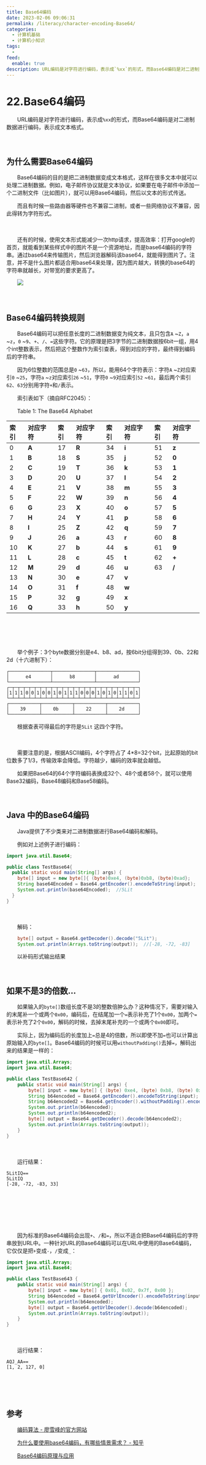 ```yaml
---
title: Base64编码
date: 2023-02-06 09:06:31
permalink: /literacy/character-encoding-Base64/
categories:
  - 计算机基础
  - 计算机小知识
tags:
  - 
feed:
  enable: true
description: URL编码是对字符进行编码，表示成`%xx`的形式，而Base64编码是对二进制数据进行编码，表示成文本格式。
---
```



# 22.Base64编码

　　URL编码是对字符进行编码，表示成`%xx`的形式，而Base64编码是对二进制数据进行编码，表示成文本格式。

<!-- more -->
　　‍

## 为什么需要Base64编码

　　Base64编码的目的是把二进制数据变成文本格式，这样在很多文本中就可以处理二进制数据。例如，电子邮件协议就是文本协议，如果要在电子邮件中添加一个二进制文件（比如图片），就可以用Base64编码，然后以文本的形式传送。

　　而且有时候一些路由器等硬件也不兼容二进制，或者一些网络协议不兼容，因此得转为字符形式。

　　‍

　　还有的时候，使用文本形式能减少一次http请求，提高效率：打开google的首页，就能看到某些样式中的图片不是一个资源地址，而是base64编码的字符串。通过base64来传输图片，然后浏览器解码该base64，就能得到图片了。注意，并不是什么图片都适合用base64来处理，因为图片越大，转换的base64的字符串就越长，对带宽的要求更高了。

　　![](assets/image-20230206074014-c1nciws.png)

　　‍

## Base64编码转换规则

　　Base64编码可以把任意长度的二进制数据变为纯文本，且只包含`A` ~`Z`，`a` ~`z`，`0` ~`9`、`+`、`/`、`=`这些字符。它的原理是把3字节的二进制数据按6bit一组，用4个int整数表示，然后把这个整数作为索引查表，得到对应的字符，最终得到编码后的字符串。

　　因为6位整数的范围总是`0` ~`63`，所以，能用64个字符表示：字符`A` ~`Z`对应索引`0`  ~`25`，字符`a` ~`z`对应索引`26` ~`51`，字符`0` ~`9`对应索引`52` ~`61`，最后两个索引`62`、`63`分别用字符`+`和`/`表示。

　　索引表如下（摘自RFC2045）：

　　Table 1: The Base64 Alphabet

|**索引**|**对应字符**|**索引**|**对应字符**|**索引**|**对应字符**|**索引**|**对应字符**|
| :---| :-| :---| :-| :---| :-| :---| :---|
|0|**A**|17|**R**|34|**i**|51|**z**|
|1|**B**|18|**S**|35|**j**|52|**0**|
|2|**C**|19|**T**|36|**k**|53|**1**|
|3|**D**|20|**U**|37|**l**|54|**2**|
|4|**E**|21|**V**|38|**m**|55|**3**|
|5|**F**|22|**W**|39|**n**|56|**4**|
|6|**G**|23|**X**|40|**o**|57|**5**|
|7|**H**|24|**Y**|41|**p**|58|**6**|
|8|**I**|25|**Z**|42|**q**|59|**7**|
|9|**J**|26|**a**|43|**r**|60|**8**|
|10|**K**|27|**b**|44|**s**|61|**9**|
|11|**L**|28|**c**|45|**t**|62|**+**|
|12|**M**|29|**d**|46|**u**|63|**/**|
|13|**N**|30|**e**|47|**v**|<br />|<br />|
|14|**O**|31|**f**|48|**w**|<br />|<br />|
|15|**P**|32|**g**|49|**x**|<br />|<br />|
|16|**Q**|33|**h**|50|**y**|<br />|<br />|

### 

　　‍

　　‍

　　举个例子：3个byte数据分别是e4、b8、ad，按6bit分组得到39、0b、22和2d（十六进制下）：

```
┌───────────────┬───────────────┬───────────────┐
│      e4       │      b8       │      ad       │
└───────────────┴───────────────┴───────────────┘
┌─┬─┬─┬─┬─┬─┬─┬─┬─┬─┬─┬─┬─┬─┬─┬─┬─┬─┬─┬─┬─┬─┬─┬─┐
│1│1│1│0│0│1│0│0│1│0│1│1│1│0│0│0│1│0│1│0│1│1│0│1│
└─┴─┴─┴─┴─┴─┴─┴─┴─┴─┴─┴─┴─┴─┴─┴─┴─┴─┴─┴─┴─┴─┴─┴─┘
┌───────────┬───────────┬───────────┬───────────┐
│    39     │    0b     │    22     │    2d     │
└───────────┴───────────┴───────────┴───────────┘
```

　　根据查表可得最后的字符是`5Lit`  这四个字符。

　　‍

　　需要注意的是，根据ASCII编码，4个字符占了 4*8=32个bit，比起原始的bit位数多了1/3，传输效率会降低。字符越少，编码的效率就会越低。

　　如果把Base64的64个字符编码表换成32个、48个或者58个，就可以使用Base32编码，Base48编码和Base58编码。

　　‍

## Java 中的Base64编码

　　Java提供了不少类来对二进制数据进行Base64编码和解码。

　　例如对上述例子进行编码：

```java
import java.util.Base64;

public class TestBase64{
  public static void main(String[] args) {
    byte[] input = new byte[]{ (byte)0xe4, (byte)0xb8, (byte)0xad};
    String base64Encoded = Base64.getEncoder().encodeToString(input);
    System.out.println(base64Encoded);  //5Lit
  }
}
```

　　‍

　　解码：

```java
    byte[] output = Base64.getDecoder().decode("5Lit");
    System.out.println(Arrays.toString(output));  //[-28, -72, -83]
```

　　以补码形式输出结果

　　‍

## 如果不是3的倍数...

　　如果输入的`byte[]`数组长度不是3的整数倍肿么办？这种情况下，需要对输入的末尾补一个或两个`0x00`，编码后，在结尾加一个`=`表示补充了1个`0x00`，加两个`=`表示补充了2个`0x00`，解码的时候，去掉末尾补充的一个或两个`0x00`即可。

　　实际上，因为编码后的长度加上`=`总是4的倍数，所以即使不加`=`也可以计算出原始输入的`byte[]`。Base64编码的时候可以用`withoutPadding()`去掉`=`，解码出来的结果是一样的：

```java
import java.util.Arrays;
import java.util.Base64;

public class TestBase642 {
    public static void main(String[] args) {
        byte[] input = new byte[] { (byte) 0xe4, (byte) 0xb8, (byte) 0xad, 0x21 };
        String b64encoded = Base64.getEncoder().encodeToString(input);
        String b64encoded2 = Base64.getEncoder().withoutPadding().encodeToString(input);
        System.out.println(b64encoded);
        System.out.println(b64encoded2);
        byte[] output = Base64.getDecoder().decode(b64encoded2);
        System.out.println(Arrays.toString(output));
    }
}
```

　　‍

　　运行结果：

```
5LitIQ==
5LitIQ
[-28, -72, -83, 33]
```

　　‍

　　‍

　　‍

　　因为标准的Base64编码会出现`+`、`/`和`=`，所以不适合把Base64编码后的字符串放到URL中。一种针对URL的Base64编码可以在URL中使用的Base64编码，它仅仅是把`+`变成`-`，`/`变成`_`：

```java
import java.util.Arrays;
import java.util.Base64;

public class TestBase643 {
    public static void main(String[] args) {
        byte[] input = new byte[] { 0x01, 0x02, 0x7f, 0x00 };
        String b64encoded = Base64.getUrlEncoder().encodeToString(input);
        System.out.println(b64encoded);
        byte[] output = Base64.getUrlDecoder().decode(b64encoded);
        System.out.println(Arrays.toString(output));
    }
}

```

　　‍

　　运行结果：

```
AQJ_AA==
[1, 2, 127, 0]
```

　　‍

　　‍

## 参考

　　[编码算法 - 廖雪峰的官方网站](https://www.liaoxuefeng.com/wiki/1252599548343744/1304227703947297)

　　[为什么要使用base64编码，有哪些情景需求？ - 知乎](https://www.zhihu.com/question/36306744)

　　[Base64编码原理与应用](http://blog.xiayf.cn/2016/01/24/base64-encoding/)
